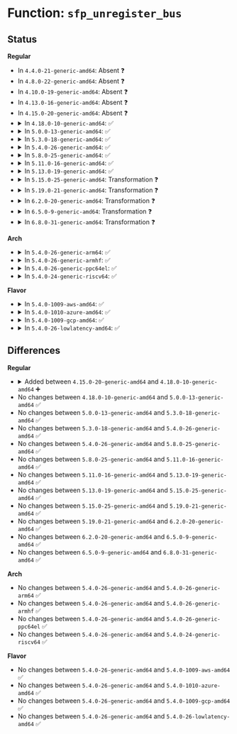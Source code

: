 # Function: <code>sfp_unregister_bus</code>

## Status
<b>Regular</b>
<ul>
<li>
In <code>4.4.0-21-generic-amd64</code>: Absent ❓
</li>
<li>
In <code>4.8.0-22-generic-amd64</code>: Absent ❓
</li>
<li>
In <code>4.10.0-19-generic-amd64</code>: Absent ❓
</li>
<li>
In <code>4.13.0-16-generic-amd64</code>: Absent ❓
</li>
<li>
In <code>4.15.0-20-generic-amd64</code>: Absent ❓
</li>
<li>
<details>
<summary>In <code>4.18.0-10-generic-amd64</code>: ✅</summary>

```c
void sfp_unregister_bus(struct sfp_bus * bus)
```

```json
{
  "name": "sfp_unregister_bus",
  "collision_type": "Unique Static",
  "inline_type": "No",
  "funcs": [
    {
      "addr": 18446744071586424736,
      "name": "sfp_unregister_bus",
      "external": false,
      "loc": "drivers/net/phy/sfp-bus.c:356",
      "file": "drivers/net/phy/sfp-bus.c",
      "inline": "seen, unknown",
      "caller_inline": [],
      "caller_func": [
        "drivers/net/phy/sfp-bus.c:sfp_unregister_socket",
        "drivers/net/phy/sfp-bus.c:sfp_unregister_upstream"
      ]
    }
  ],
  "symbols": [
    {
      "addr": 18446744071586424736,
      "name": "sfp_unregister_bus",
      "section": ".text",
      "bind": "STB_LOCAL",
      "size": 90
    }
  ]
}
```
</details>
</li>
<li>
<details>
<summary>In <code>5.0.0-13-generic-amd64</code>: ✅</summary>

```c
void sfp_unregister_bus(struct sfp_bus * bus)
```

```json
{
  "name": "sfp_unregister_bus",
  "collision_type": "Unique Static",
  "inline_type": "No",
  "funcs": [
    {
      "addr": 18446744071586569904,
      "name": "sfp_unregister_bus",
      "external": false,
      "loc": "drivers/net/phy/sfp-bus.c:358",
      "file": "drivers/net/phy/sfp-bus.c",
      "inline": "seen, unknown",
      "caller_inline": [],
      "caller_func": [
        "drivers/net/phy/sfp-bus.c:sfp_unregister_socket",
        "drivers/net/phy/sfp-bus.c:sfp_unregister_upstream"
      ]
    }
  ],
  "symbols": [
    {
      "addr": 18446744071586569904,
      "name": "sfp_unregister_bus",
      "section": ".text",
      "bind": "STB_LOCAL",
      "size": 122
    }
  ]
}
```
</details>
</li>
<li>
<details>
<summary>In <code>5.3.0-18-generic-amd64</code>: ✅</summary>

```c
void sfp_unregister_bus(struct sfp_bus * bus)
```

```json
{
  "name": "sfp_unregister_bus",
  "collision_type": "Unique Static",
  "inline_type": "No",
  "funcs": [
    {
      "addr": 18446744071586821424,
      "name": "sfp_unregister_bus",
      "external": false,
      "loc": "drivers/net/phy/sfp-bus.c:358",
      "file": "drivers/net/phy/sfp-bus.c",
      "inline": "seen, unknown",
      "caller_inline": [],
      "caller_func": [
        "drivers/net/phy/sfp-bus.c:sfp_unregister_socket",
        "drivers/net/phy/sfp-bus.c:sfp_unregister_upstream"
      ]
    }
  ],
  "symbols": [
    {
      "addr": 18446744071586821424,
      "name": "sfp_unregister_bus",
      "section": ".text",
      "bind": "STB_LOCAL",
      "size": 124
    }
  ]
}
```
</details>
</li>
<li>
<details>
<summary>In <code>5.4.0-26-generic-amd64</code>: ✅</summary>

```c
void sfp_unregister_bus(struct sfp_bus * bus)
```

```json
{
  "name": "sfp_unregister_bus",
  "collision_type": "Unique Static",
  "inline_type": "No",
  "funcs": [
    {
      "addr": 18446744071586967520,
      "name": "sfp_unregister_bus",
      "external": false,
      "loc": "drivers/net/phy/sfp-bus.c:358",
      "file": "drivers/net/phy/sfp-bus.c",
      "inline": "seen, unknown",
      "caller_inline": [],
      "caller_func": [
        "drivers/net/phy/sfp-bus.c:sfp_unregister_socket",
        "drivers/net/phy/sfp-bus.c:sfp_unregister_upstream"
      ]
    }
  ],
  "symbols": [
    {
      "addr": 18446744071586967520,
      "name": "sfp_unregister_bus",
      "section": ".text",
      "bind": "STB_LOCAL",
      "size": 124
    }
  ]
}
```
</details>
</li>
<li>
<details>
<summary>In <code>5.8.0-25-generic-amd64</code>: ✅</summary>

```c
void sfp_unregister_bus(struct sfp_bus * bus)
```

```json
{
  "name": "sfp_unregister_bus",
  "collision_type": "Unique Static",
  "inline_type": "No",
  "funcs": [
    {
      "addr": 18446744071587790816,
      "name": "sfp_unregister_bus",
      "external": false,
      "loc": "drivers/net/phy/sfp-bus.c:478",
      "file": "drivers/net/phy/sfp-bus.c",
      "inline": "seen, unknown",
      "caller_inline": [],
      "caller_func": [
        "drivers/net/phy/sfp-bus.c:sfp_unregister_socket"
      ]
    }
  ],
  "symbols": [
    {
      "addr": 18446744071587790816,
      "name": "sfp_unregister_bus",
      "section": ".text",
      "bind": "STB_LOCAL",
      "size": 122
    }
  ]
}
```
</details>
</li>
<li>
<details>
<summary>In <code>5.11.0-16-generic-amd64</code>: ✅</summary>

```c
void sfp_unregister_bus(struct sfp_bus * bus)
```

```json
{
  "name": "sfp_unregister_bus",
  "collision_type": "Unique Static",
  "inline_type": "No",
  "funcs": [
    {
      "addr": 18446744071587848832,
      "name": "sfp_unregister_bus",
      "external": false,
      "loc": "drivers/net/phy/sfp-bus.c:492",
      "file": "drivers/net/phy/sfp-bus.c",
      "inline": "seen, unknown",
      "caller_inline": [],
      "caller_func": [
        "drivers/net/phy/sfp-bus.c:sfp_unregister_socket"
      ]
    }
  ],
  "symbols": [
    {
      "addr": 18446744071587848832,
      "name": "sfp_unregister_bus",
      "section": ".text",
      "bind": "STB_LOCAL",
      "size": 122
    }
  ]
}
```
</details>
</li>
<li>
<details>
<summary>In <code>5.13.0-19-generic-amd64</code>: ✅</summary>

```c
void sfp_unregister_bus(struct sfp_bus * bus)
```

```json
{
  "name": "sfp_unregister_bus",
  "collision_type": "Unique Static",
  "inline_type": "No",
  "funcs": [
    {
      "addr": 18446744071587728112,
      "name": "sfp_unregister_bus",
      "external": false,
      "loc": "drivers/net/phy/sfp-bus.c:509",
      "file": "drivers/net/phy/sfp-bus.c",
      "inline": "seen, unknown",
      "caller_inline": [],
      "caller_func": [
        "drivers/net/phy/sfp-bus.c:sfp_unregister_socket"
      ]
    }
  ],
  "symbols": [
    {
      "addr": 18446744071587728112,
      "name": "sfp_unregister_bus",
      "section": ".text",
      "bind": "STB_LOCAL",
      "size": 122
    }
  ]
}
```
</details>
</li>
<li>
<details>
<summary>In <code>5.15.0-25-generic-amd64</code>: Transformation ❓</summary>

```c
void sfp_unregister_bus(struct sfp_bus * bus)
```

```json
{
  "name": "sfp_unregister_bus",
  "collision_type": "Unique Static",
  "inline_type": "No",
  "funcs": [
    {
      "addr": 0,
      "name": "sfp_unregister_bus",
      "external": false,
      "loc": "drivers/net/phy/sfp-bus.c:514",
      "file": "drivers/net/phy/sfp-bus.c",
      "inline": "seen, unknown",
      "caller_inline": [],
      "caller_func": [
        "drivers/net/phy/sfp-bus.c:sfp_unregister_socket"
      ]
    }
  ],
  "symbols": [
    {
      "addr": 18446744071588322496,
      "name": "sfp_unregister_bus",
      "section": ".text",
      "bind": "STB_LOCAL",
      "size": 158
    },
    {
      "addr": 18446744071592544188,
      "name": "sfp_unregister_bus.cold",
      "section": ".text",
      "bind": "STB_LOCAL",
      "size": 42
    }
  ]
}
```
</details>
</li>
<li>
<details>
<summary>In <code>5.19.0-21-generic-amd64</code>: Transformation ❓</summary>

```c
void sfp_unregister_bus(struct sfp_bus * bus)
```

```json
{
  "name": "sfp_unregister_bus",
  "collision_type": "Unique Static",
  "inline_type": "No",
  "funcs": [
    {
      "addr": 0,
      "name": "sfp_unregister_bus",
      "external": false,
      "loc": "drivers/net/phy/sfp-bus.c:520",
      "file": "drivers/net/phy/sfp-bus.c",
      "inline": "seen, unknown",
      "caller_inline": [],
      "caller_func": [
        "drivers/net/phy/sfp-bus.c:sfp_unregister_socket"
      ]
    }
  ],
  "symbols": [
    {
      "addr": 18446744071589712800,
      "name": "sfp_unregister_bus",
      "section": ".text",
      "bind": "STB_LOCAL",
      "size": 168
    },
    {
      "addr": 18446744071594423651,
      "name": "sfp_unregister_bus.cold",
      "section": ".text",
      "bind": "STB_LOCAL",
      "size": 42
    }
  ]
}
```
</details>
</li>
<li>
<details>
<summary>In <code>6.2.0-20-generic-amd64</code>: Transformation ❓</summary>

```c
void sfp_unregister_bus(struct sfp_bus * bus)
```

```json
{
  "name": "sfp_unregister_bus",
  "collision_type": "Unique Static",
  "inline_type": "No",
  "funcs": [
    {
      "addr": 0,
      "name": "sfp_unregister_bus",
      "external": false,
      "loc": "drivers/net/phy/sfp-bus.c:469",
      "file": "drivers/net/phy/sfp-bus.c",
      "inline": "seen, unknown",
      "caller_inline": [],
      "caller_func": [
        "drivers/net/phy/sfp-bus.c:sfp_unregister_socket"
      ]
    }
  ],
  "symbols": [
    {
      "addr": 18446744071591329792,
      "name": "sfp_unregister_bus",
      "section": ".text",
      "bind": "STB_LOCAL",
      "size": 168
    },
    {
      "addr": 18446744071596266857,
      "name": "sfp_unregister_bus.cold",
      "section": ".text",
      "bind": "STB_LOCAL",
      "size": 42
    }
  ]
}
```
</details>
</li>
<li>
<details>
<summary>In <code>6.5.0-9-generic-amd64</code>: Transformation ❓</summary>

```c
void sfp_unregister_bus(struct sfp_bus * bus)
```

```json
{
  "name": "sfp_unregister_bus",
  "collision_type": "Unique Static",
  "inline_type": "No",
  "funcs": [
    {
      "addr": 0,
      "name": "sfp_unregister_bus",
      "external": false,
      "loc": "drivers/net/phy/sfp-bus.c:479",
      "file": "drivers/net/phy/sfp-bus.c",
      "inline": "seen, unknown",
      "caller_inline": [],
      "caller_func": [
        "drivers/net/phy/sfp-bus.c:sfp_unregister_socket"
      ]
    }
  ],
  "symbols": [
    {
      "addr": 18446744071591691168,
      "name": "sfp_unregister_bus",
      "section": ".text",
      "bind": "STB_LOCAL",
      "size": 168
    },
    {
      "addr": 18446744071596794974,
      "name": "sfp_unregister_bus.cold",
      "section": ".text",
      "bind": "STB_LOCAL",
      "size": 42
    }
  ]
}
```
</details>
</li>
<li>
<details>
<summary>In <code>6.8.0-31-generic-amd64</code>: Transformation ❓</summary>

```c
void sfp_unregister_bus(struct sfp_bus * bus)
```

```json
{
  "name": "sfp_unregister_bus",
  "collision_type": "Unique Static",
  "inline_type": "No",
  "funcs": [
    {
      "addr": 0,
      "name": "sfp_unregister_bus",
      "external": false,
      "loc": "drivers/net/phy/sfp-bus.c:479",
      "file": "drivers/net/phy/sfp-bus.c",
      "inline": "seen, unknown",
      "caller_inline": [],
      "caller_func": [
        "drivers/net/phy/sfp-bus.c:sfp_unregister_socket"
      ]
    }
  ],
  "symbols": [
    {
      "addr": 18446744071592434128,
      "name": "sfp_unregister_bus",
      "section": ".text",
      "bind": "STB_LOCAL",
      "size": 168
    },
    {
      "addr": 18446744071597718193,
      "name": "sfp_unregister_bus.cold",
      "section": ".text",
      "bind": "STB_LOCAL",
      "size": 42
    }
  ]
}
```
</details>
</li>
</ul>
<b>Arch</b>
<ul>
<li>
<details>
<summary>In <code>5.4.0-26-generic-arm64</code>: ✅</summary>

```c
void sfp_unregister_bus(struct sfp_bus * bus)
```

```json
{
  "name": "sfp_unregister_bus",
  "collision_type": "Unique Static",
  "inline_type": "No",
  "funcs": [
    {
      "addr": 18446603336499958328,
      "name": "sfp_unregister_bus",
      "external": false,
      "loc": "drivers/net/phy/sfp-bus.c:358",
      "file": "drivers/net/phy/sfp-bus.c",
      "inline": "seen, unknown",
      "caller_inline": [],
      "caller_func": [
        "drivers/net/phy/sfp-bus.c:sfp_unregister_socket",
        "drivers/net/phy/sfp-bus.c:sfp_unregister_upstream"
      ]
    }
  ],
  "symbols": [
    {
      "addr": 18446603336499958328,
      "name": "sfp_unregister_bus",
      "section": ".text",
      "bind": "STB_LOCAL",
      "size": 140
    }
  ]
}
```
</details>
</li>
<li>
<details>
<summary>In <code>5.4.0-26-generic-armhf</code>: ✅</summary>

```c
void sfp_unregister_bus(struct sfp_bus * bus)
```

```json
{
  "name": "sfp_unregister_bus",
  "collision_type": "Unique Static",
  "inline_type": "No",
  "funcs": [
    {
      "addr": 3232497344,
      "name": "sfp_unregister_bus",
      "external": false,
      "loc": "drivers/net/phy/sfp-bus.c:358",
      "file": "drivers/net/phy/sfp-bus.c",
      "inline": "seen, unknown",
      "caller_inline": [],
      "caller_func": [
        "drivers/net/phy/sfp-bus.c:sfp_unregister_socket",
        "drivers/net/phy/sfp-bus.c:sfp_unregister_upstream"
      ]
    }
  ],
  "symbols": [
    {
      "addr": 3232497344,
      "name": "sfp_unregister_bus",
      "section": ".text",
      "bind": "STB_LOCAL",
      "size": 152
    }
  ]
}
```
</details>
</li>
<li>
<details>
<summary>In <code>5.4.0-26-generic-ppc64el</code>: ✅</summary>

```c
void sfp_unregister_bus(struct sfp_bus * bus)
```

```json
{
  "name": "sfp_unregister_bus",
  "collision_type": "Unique Static",
  "inline_type": "No",
  "funcs": [
    {
      "addr": 13835058055293283104,
      "name": "sfp_unregister_bus",
      "external": false,
      "loc": "drivers/net/phy/sfp-bus.c:358",
      "file": "drivers/net/phy/sfp-bus.c",
      "inline": "seen, unknown",
      "caller_inline": [],
      "caller_func": [
        "drivers/net/phy/sfp-bus.c:sfp_unregister_socket",
        "drivers/net/phy/sfp-bus.c:sfp_unregister_upstream"
      ]
    }
  ],
  "symbols": [
    {
      "addr": 13835058055293283104,
      "name": "sfp_unregister_bus",
      "section": ".text",
      "bind": "STB_LOCAL",
      "size": 300
    }
  ]
}
```
</details>
</li>
<li>
<details>
<summary>In <code>5.4.0-24-generic-riscv64</code>: ✅</summary>

```c
void sfp_unregister_bus(struct sfp_bus * bus)
```

```json
{
  "name": "sfp_unregister_bus",
  "collision_type": "Unique Static",
  "inline_type": "No",
  "funcs": [
    {
      "addr": 18446743936277037940,
      "name": "sfp_unregister_bus",
      "external": false,
      "loc": "drivers/net/phy/sfp-bus.c:358",
      "file": "drivers/net/phy/sfp-bus.c",
      "inline": "seen, unknown",
      "caller_inline": [],
      "caller_func": [
        "drivers/net/phy/sfp-bus.c:sfp_unregister_socket",
        "drivers/net/phy/sfp-bus.c:sfp_unregister_upstream"
      ]
    }
  ],
  "symbols": [
    {
      "addr": 18446743936277037940,
      "name": "sfp_unregister_bus",
      "section": ".text",
      "bind": "STB_LOCAL",
      "size": 102
    }
  ]
}
```
</details>
</li>
</ul>
<b>Flavor</b>
<ul>
<li>
<details>
<summary>In <code>5.4.0-1009-aws-amd64</code>: ✅</summary>

```c
void sfp_unregister_bus(struct sfp_bus * bus)
```

```json
{
  "name": "sfp_unregister_bus",
  "collision_type": "Unique Static",
  "inline_type": "No",
  "funcs": [
    {
      "addr": 18446744071586724528,
      "name": "sfp_unregister_bus",
      "external": false,
      "loc": "drivers/net/phy/sfp-bus.c:358",
      "file": "drivers/net/phy/sfp-bus.c",
      "inline": "seen, unknown",
      "caller_inline": [],
      "caller_func": [
        "drivers/net/phy/sfp-bus.c:sfp_unregister_socket",
        "drivers/net/phy/sfp-bus.c:sfp_unregister_upstream"
      ]
    }
  ],
  "symbols": [
    {
      "addr": 18446744071586724528,
      "name": "sfp_unregister_bus",
      "section": ".text",
      "bind": "STB_LOCAL",
      "size": 124
    }
  ]
}
```
</details>
</li>
<li>
<details>
<summary>In <code>5.4.0-1010-azure-amd64</code>: ✅</summary>

```c
void sfp_unregister_bus(struct sfp_bus * bus)
```

```json
{
  "name": "sfp_unregister_bus",
  "collision_type": "Unique Static",
  "inline_type": "No",
  "funcs": [
    {
      "addr": 18446744071586591744,
      "name": "sfp_unregister_bus",
      "external": false,
      "loc": "drivers/net/phy/sfp-bus.c:358",
      "file": "drivers/net/phy/sfp-bus.c",
      "inline": "seen, unknown",
      "caller_inline": [],
      "caller_func": [
        "drivers/net/phy/sfp-bus.c:sfp_unregister_socket",
        "drivers/net/phy/sfp-bus.c:sfp_unregister_upstream"
      ]
    }
  ],
  "symbols": [
    {
      "addr": 18446744071586591744,
      "name": "sfp_unregister_bus",
      "section": ".text",
      "bind": "STB_LOCAL",
      "size": 124
    }
  ]
}
```
</details>
</li>
<li>
<details>
<summary>In <code>5.4.0-1009-gcp-amd64</code>: ✅</summary>

```c
void sfp_unregister_bus(struct sfp_bus * bus)
```

```json
{
  "name": "sfp_unregister_bus",
  "collision_type": "Unique Static",
  "inline_type": "No",
  "funcs": [
    {
      "addr": 18446744071586922080,
      "name": "sfp_unregister_bus",
      "external": false,
      "loc": "drivers/net/phy/sfp-bus.c:358",
      "file": "drivers/net/phy/sfp-bus.c",
      "inline": "seen, unknown",
      "caller_inline": [],
      "caller_func": [
        "drivers/net/phy/sfp-bus.c:sfp_unregister_socket",
        "drivers/net/phy/sfp-bus.c:sfp_unregister_upstream"
      ]
    }
  ],
  "symbols": [
    {
      "addr": 18446744071586922080,
      "name": "sfp_unregister_bus",
      "section": ".text",
      "bind": "STB_LOCAL",
      "size": 124
    }
  ]
}
```
</details>
</li>
<li>
<details>
<summary>In <code>5.4.0-26-lowlatency-amd64</code>: ✅</summary>

```c
void sfp_unregister_bus(struct sfp_bus * bus)
```

```json
{
  "name": "sfp_unregister_bus",
  "collision_type": "Unique Static",
  "inline_type": "No",
  "funcs": [
    {
      "addr": 18446744071587028528,
      "name": "sfp_unregister_bus",
      "external": false,
      "loc": "drivers/net/phy/sfp-bus.c:358",
      "file": "drivers/net/phy/sfp-bus.c",
      "inline": "seen, unknown",
      "caller_inline": [],
      "caller_func": [
        "drivers/net/phy/sfp-bus.c:sfp_unregister_socket",
        "drivers/net/phy/sfp-bus.c:sfp_unregister_upstream"
      ]
    }
  ],
  "symbols": [
    {
      "addr": 18446744071587028528,
      "name": "sfp_unregister_bus",
      "section": ".text",
      "bind": "STB_LOCAL",
      "size": 124
    }
  ]
}
```
</details>
</li>
</ul>

## Differences
<b>Regular</b>
<ul>
<li>
<details>
<summary>Added between <code>4.15.0-20-generic-amd64</code> and <code>4.18.0-10-generic-amd64</code> ➕</summary>

```c
void sfp_unregister_bus(struct sfp_bus * bus)
```
</details>
</li>
<li>
No changes between <code>4.18.0-10-generic-amd64</code> and <code>5.0.0-13-generic-amd64</code> ✅
</li>
<li>
No changes between <code>5.0.0-13-generic-amd64</code> and <code>5.3.0-18-generic-amd64</code> ✅
</li>
<li>
No changes between <code>5.3.0-18-generic-amd64</code> and <code>5.4.0-26-generic-amd64</code> ✅
</li>
<li>
No changes between <code>5.4.0-26-generic-amd64</code> and <code>5.8.0-25-generic-amd64</code> ✅
</li>
<li>
No changes between <code>5.8.0-25-generic-amd64</code> and <code>5.11.0-16-generic-amd64</code> ✅
</li>
<li>
No changes between <code>5.11.0-16-generic-amd64</code> and <code>5.13.0-19-generic-amd64</code> ✅
</li>
<li>
No changes between <code>5.13.0-19-generic-amd64</code> and <code>5.15.0-25-generic-amd64</code> ✅
</li>
<li>
No changes between <code>5.15.0-25-generic-amd64</code> and <code>5.19.0-21-generic-amd64</code> ✅
</li>
<li>
No changes between <code>5.19.0-21-generic-amd64</code> and <code>6.2.0-20-generic-amd64</code> ✅
</li>
<li>
No changes between <code>6.2.0-20-generic-amd64</code> and <code>6.5.0-9-generic-amd64</code> ✅
</li>
<li>
No changes between <code>6.5.0-9-generic-amd64</code> and <code>6.8.0-31-generic-amd64</code> ✅
</li>
</ul>
<b>Arch</b>
<ul>
<li>
No changes between <code>5.4.0-26-generic-amd64</code> and <code>5.4.0-26-generic-arm64</code> ✅
</li>
<li>
No changes between <code>5.4.0-26-generic-amd64</code> and <code>5.4.0-26-generic-armhf</code> ✅
</li>
<li>
No changes between <code>5.4.0-26-generic-amd64</code> and <code>5.4.0-26-generic-ppc64el</code> ✅
</li>
<li>
No changes between <code>5.4.0-26-generic-amd64</code> and <code>5.4.0-24-generic-riscv64</code> ✅
</li>
</ul>
<b>Flavor</b>
<ul>
<li>
No changes between <code>5.4.0-26-generic-amd64</code> and <code>5.4.0-1009-aws-amd64</code> ✅
</li>
<li>
No changes between <code>5.4.0-26-generic-amd64</code> and <code>5.4.0-1010-azure-amd64</code> ✅
</li>
<li>
No changes between <code>5.4.0-26-generic-amd64</code> and <code>5.4.0-1009-gcp-amd64</code> ✅
</li>
<li>
No changes between <code>5.4.0-26-generic-amd64</code> and <code>5.4.0-26-lowlatency-amd64</code> ✅
</li>
</ul>
